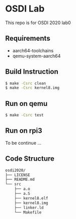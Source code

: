 # OSDI Lab

This repo is for OSDI 2020 lab0

## Requirements

* aarch64-toolchains
* qemu-system-aarch64

## Build Instruction

```Bash
$ make -Csrc clean
$ make -Csrc kernel8.img
```

## Run on qemu

```Bash
$ make -Csrc test
```

## Run on rpi3

To be continue ...

## Code Structure

```Bash
osdi2020/
├── LICENSE
├── README.md
└── src
    ├── a.o
    ├── a.S
    ├── kernel8.elf
    ├── kernel8.img
    ├── linker.ld
    └── Makefile
```
